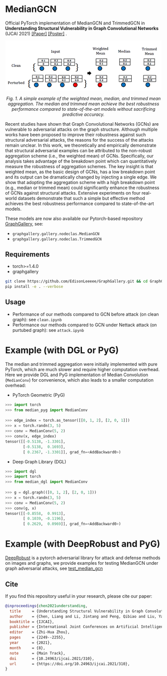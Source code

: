 # MedianGCN
Official PyTorch implementation of MedianGCN and TrimmedGCN in **Understanding Structural Vulnerability in Graph Convolutional Networks** (IJCAI 2021) [[Paper]](https://www.ijcai.org/proceedings/2021/310)  [[Poster]](./poster.pdf) .


<p align="center"> <img src="./imgs/demo.png" /> <p align="center"><em>Fig. 1.  A simple example of the weighted mean, median, and trimmed mean aggregation. The median and trimmed mean achieve the best robustness performance compared to state-of-the-art models without sacrificing predictive accuracy.</em></p>

Recent studies have shown that Graph Convolutional Networks (GCNs) are vulnerable to adversarial attacks on the graph structure. Although multiple works have been proposed to improve their robustness against such structural adversarial attacks, the reasons for the success of the attacks remain unclear. In this work, we theoretically and empirically demonstrate that structural adversarial examples can be attributed to the non-robust aggregation scheme (i.e., the weighted mean) of GCNs. Specifically, our analysis takes advantage of the breakdown point which can quantitatively measure the robustness of aggregation schemes. The key insight is that weighted mean, as the basic design of GCNs, has a low breakdown point and its output can be dramatically changed by injecting a single edge. We show that adopting the aggregation scheme with a high breakdown point (e.g., median or trimmed mean) could significantly enhance the robustness of GCNs against structural attacks. Extensive experiments on four real-world datasets demonstrate that such a simple but effective method achieves the best robustness performance compared to state-of-the-art models.


These models are now also available our Pytorch-based repository [GraphGallery](https://github.com/EdisonLeeeee/GraphGallery), see:
+ `graphgallery.gallery.nodeclas.MedianGCN`
+ `graphgallery.gallery.nodeclas.TrimmedGCN`

## Requirements

+ torch>=1.4.0
+ graphgallery
```bash
git clone https://github.com/EdisonLeeeee/GraphGallery.git && cd GraphGallery
pip install -e . --verbose
```

## Usage
+ Performance of our methods compared to GCN before attack (on clean graph):
see `clean.ipynb`
+ Performance our methods compared to GCN under Nettack attack (on purtubed graph):
see `attack.ipynb`

# Example (with DGL or PyG)
The median and trimmed aggregation were initially implemented with pure PyTorch, which are much slower and require higher computation overhead. Here we provide DGL and PyG implementation of Median Convolution (`MedianConv`) for convenience, which also leads to a smaller computation overhead:

+ PyTorch Geometric (PyG)

```python
>>> import torch
>>> from median_pyg import MedianConv

>>> edge_index = torch.as_tensor([[0, 1, 2], [2, 0, 1]])
>>> x = torch.randn(3, 5)
>>> conv = MedianConv(5, 2)
>>> conv(x, edge_index)
tensor([[-0.5138, -1.3301],
        [-0.5138,  0.1693],
        [ 0.2367, -1.3301]], grad_fn=<AddBackward0>)
```

+ Deep Graph Library (DGL)

```python
>>> import dgl
>>> import torch
>>> from median_dgl import MedianConv

>>> g = dgl.graph(([0, 1, 2], [2, 0, 1]))
>>> x = torch.randn(3, 5)
>>> conv = MedianConv(5, 2)
>>> conv(g, x)
tensor([[-0.8558,  0.9913],
        [ 0.1039, -0.1196],
        [ 0.2629,  0.0969]], grad_fn=<AddBackward0>)
```


# Example (with DeepRobust and PyG)
[DeepRobust](https://github.com/DSE-MSU/DeepRobust) is a pytorch adversarial library for attack and defense methods on images and graphs, we provide examples for testing MedianGCN under graph adversarial attacks,
see [test_median_gcn](https://github.com/DSE-MSU/DeepRobust/blob/master/examples/graph/test_median_gcn.py)

## Cite
If you find this repository useful in your research, please cite our paper:

```bibtex
@inproceedings{chen2021understanding,
  title     = {Understanding Structural Vulnerability in Graph Convolutional Networks},
  author    = {Chen, Liang and Li, Jintang and Peng, Qibiao and Liu, Yang and Zheng, Zibin and Yang, Carl},
  booktitle = {IJCAI},
  publisher = {International Joint Conferences on Artificial Intelligence Organization},
  editor    = {Zhi-Hua Zhou},
  pages     = {2249--2255},
  year      = {2021},
  month     = {8},
  note      = {Main Track},
  doi       = {10.24963/ijcai.2021/310},
  url       = {https://doi.org/10.24963/ijcai.2021/310},
}
```

